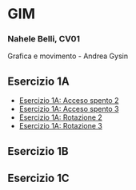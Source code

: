 # GIM
### Nahele Belli, CV01
Grafica e movimento - Andrea Gysin

## Esercizio 1A
- [Esercizio 1A: Acceso spento 2](Esercizio_1A/Esercizio_1A_Nahele/acceso_spento_2.html)
- [Esercizio 1A: Acceso spento 3](Esercizio_1A/Esercizio_1A_Nahele/acceso_spento_3.html)
- [Esercizio 1A: Rotazione 2](Esercizio_1A/Esercizio_1A_Nahele/rotazione_2.html)
- [Esercizio 1A: Rotazione 3](Esercizio_1A/Esercizio_1A_Nahele/rotazione_3.html)

## Esercizio 1B

## Esercizio 1C
